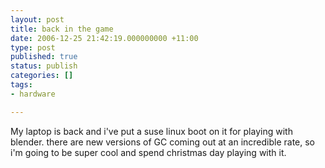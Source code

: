 ```yaml
---
layout: post
title: back in the game
date: 2006-12-25 21:42:19.000000000 +11:00
type: post
published: true
status: publish
categories: []
tags:
- hardware

---
```

My laptop is back and i've put a suse linux boot on it for playing with blender. there are new versions of GC coming out at an incredible rate, so i'm going to be super cool and spend christmas day playing with it.
